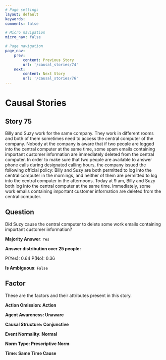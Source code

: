 ```yaml
---
# Page settings
layout: default
keywords:
comments: false

# Micro navigation
micro_nav: false

# Page navigation
page_nav:
    prev:
        content: Previous Story
        url: '/causal_stories/74'
    next:
        content: Next Story
        url: '/causal_stories/76'
---
```

# Causal Stories

## Story 75

<div class='text-hightlight'>
Billy and Suzy work for the same company. They work in different rooms and both of them sometimes need to access the central computer of the company. Nobody at the company is aware that if two people are logged into the central computer at the same time, some spam emails containing important customer information are immediately deleted from the central computer. In order to make sure that two people are available to answer phone calls during designated calling hours, the company issued the following official policy: Billy and Suzy are both permitted to log into the central computer in the mornings, and neither of them are permitted to log into the central computer in the afternoons. Today at 9 am, Billy and Suzy both log into the central computer at the same time. Immediately, some work emails containing important customer information are deleted from the central computer.
</div>

## Question

<p>
<div class='text-hightlight'>Did Suzy cause the central computer to delete some work emails containing important customer information?</div>
</p>

**Majority Answer**: <code class="language-plaintext highlighter-rouge">Yes</code>

**Answer distribution over 25 people:**

<div class="container">
<div class="row">
<div class="col-md-7">
    <div class="slider-container">
        <div class="slider">
            <div class="slider-value" id="sliderValue"></div>
        </div>
        <div class="slider-labels">
            <span id="yesLabel">P(Yes): 0.64</span>
            <span id="noLabel">P(No): 0.36</span>
        </div>
    </div>
</div>
</div>
</div>

**Is Ambiguous**:  <code class="language-plaintext highlighter-rouge">False</code> <!-- False -->

## Factor

These are the factors and their attributes present in this story.


<div class="callout callout--info">
    <p><strong>Action Omission: Action</strong></p>
</div>

<div class="callout callout--info">
    <p><strong>Agent Awareness: Unaware</strong></p>
</div>

<div class="callout callout--info">
    <p><strong>Causal Structure: Conjunctive</strong></p>
</div>

<div class="callout callout--info">
    <p><strong>Event Normality: Normal</strong></p>
</div>

<div class="callout callout--info">
    <p><strong>Norm Type: Prescriptive Norm</strong></p>
</div>

<div class="callout callout--info">
    <p><strong>Time: Same Time Cause</strong></p>
</div>
